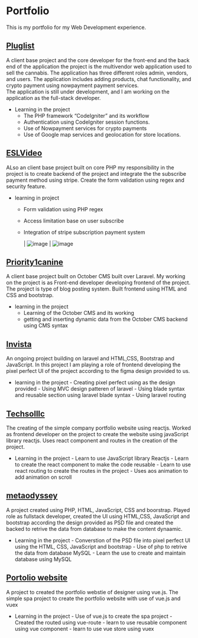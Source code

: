 # Portfolio

This is my portfolio for my Web Development experience.
## <a href="https://erickci.staging-server.online/">Pluglist</a>
A client base project and the core developer for the front-end and the back end of the application the project is the multivendor web application used to sell the cannabis. The application has three different roles admin, vendors, and users. The application includes adding products, chat functionality, and crypto payment using nowpayment payment services.<br/>
The application is still under development, and I am working on the application as the full-stack developer.<br/>
*	Learning in the project
      -	The PHP framework “CodeIgniter” and its workflow
      -	Authentication using CodeIgniter session functions.
      -	Use of Nowpayment services for crypto payments
      -	Use of Google map services and geolocation for store locations.
## <a href="https://eslvideo.com/">ESLVideo</a>
ALso an client base project built on core PHP my responsibility in the project is to create backend of the project and integrate the the subscribe payment method using stripe. Create the form validation using regex and security feature.
- learning in project 
    - Form validation using PHP regex 
    - Access limitation base on user subscribe
    - Integration of stripe subscription payment system

      | ![image](https://github.com/Wasayshaikh/Portfolio/assets/71258604/6e1d2cde-5465-42bd-8a90-f69af71bb143) | ![image](https://github.com/Wasayshaikh/Portfolio/assets/71258604/ef376151-621e-442a-8d53-eac3684dab26)



## <a href="priority1canine.com">Priority1canine</a>

A client base project built on October CMS built over Laravel. My working on the project is as Front-end developer developing frontend of the project. The project is type of blog posting system. Built frontend using HTML and CSS and bootstrap.
- learning in the project
    - Learning of the October CMS and its working
    - getting and inserting dynamic data from the October CMS backend using CMS syntax

## <a href="https://yuan.staging-server.online/"> Invista</a>
An ongoing project building on laravel and HTML,CSS, Bootstrap and JavaScript. In this project I am playing a role of frontend developing the pixel perfect UI of the project according to the figma design provided to us.
- learning in the project
      - Creating pixel perfect using as the design provided
      - Using MVC design patteren of laravel
      - Using blade syntax and reusable section using laravel blade syntax
      - Using laravel routing
## <a href="https://yuan.staging-server.online/"> Techsolllc</a>
The creating of the simple company portfolio website using reactjs. Worked as frontend developer on the project to create the website using javaScript library reactjs. Uses react component and routes in the creation of the project.
- Learning in the project
      - Learn to use JavaScript library Reactjs
      - Learn to create the react component to make the code reusable
      - Learn to use react routing to create the routes in the project
      - Uses aos animation to add animation on scroll
## <a href="https://yuan.staging-server.online/"> metaodyssey</a>
A project created using PHP, HTML, JavaScript, CSS and boorstrap. Played role as fullstack developer, created the UI using HTML,CSS, JavaScript and bootstrap according the design provided as PSD file and created the backed to retrive the data from database to make the content dynaamic.
- Learning in the project
      - Converstion of the PSD file into pixel perfect UI using the HTML, CSS, JavaScript and bootstrap
      - Use of php to retrive the data from database MySQL
      - Learn the use to create and maintain database using MySQL

##  <a href="https://yuan.staging-server.online/"> Portolio website</a>
A project to created the portfolio webstie of designer using vue.js. The simple spa project to create the portfolio website with use of vue.js and vuex
- Learning in the project
      - Use of vue.js to create the spa project
      - Created the routed using vue-route
      - learn to use reusable component using vue component
      - learn to use vue store using vuex
